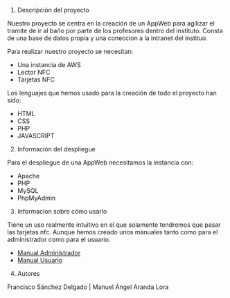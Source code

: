 1. Descripción del proyecto

Nuestro proyecto se centra en la creación de un AppWeb para agilizar el tramite de ir al baño por parte de los profesores dentro del instituto. Consta de una base de datos propia y una coneccion a la intranet del instituo.

Para realizar nuestro proyecto se necesitan:
- Una instancia de AWS
- Lector NFC
- Tarjetas NFC

Los lenguajes que hemos usado para la creación de todo el proyecto han sido:
- HTML
- CSS
- PHP
- JAVASCRIPT

2. Información del despliegue

Para el despliegue de una AppWeb necesitamos la instancia con:
- Apache
- PHP
- MySQL
- PhpMyAdmin

3. Informacion sobre cómo usarlo

Tiene un uso realmente intuitivo en el que solamente tendremos que pasar las tarjetas nfc. Aunque hemos creado unos manuales tanto como para el administrador como para el usuario.
 - [Manual Administrador](https://github.com/iesgrancapitan-proyectos/202122asir-junio-NFCTarjetaEstudiante_Intranet-ARANDAySANCHEZ/wiki/10.1-Manual-de-Administraci%C3%B3n)
 - [Manual Usuario](https://github.com/iesgrancapitan-proyectos/202122asir-junio-NFCTarjetaEstudiante_Intranet-ARANDAySANCHEZ/wiki/10.2-Manual-Usuario)

4. Autores

Francisco Sánchez Delgado | Manuel Ángel Aranda Lora
